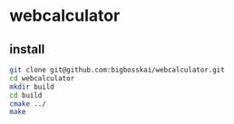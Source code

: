 # webcalculator
## install
```bash
git clone git@github.com:bigbosskai/webcalculator.git
cd webcalculator
mkdir build
cd build
cmake ../
make
```
